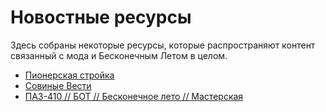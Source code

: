 # Новостные ресурсы

Здесь собраны некоторые ресурсы, которые распространяют контент связанный с мода и Бесконечным Летом в целом.

- [Пионерская стройка](https://vk.com/es_building)
- [Совиные Вести](https://vk.com/owls.news)
- [ПАЗ-410 // БОТ // Бесконечное лето // Мастерская](https://vk.com/paz410)
